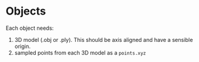 # Objects

Each object needs:
1) 3D model (.obj or .ply). This should be axis aligned and have a sensible origin.
2) sampled points from each 3D model as a `points.xyz`